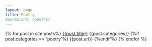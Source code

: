 ```yaml
---
layout: page
title: Poetry
#permalink: /poetry/
---
```

{% for post in site.posts%}
[{{post.title}}]({{post.url}}) {{post.categories}}
{%if post.categories == 'poetry'%}
{{post.url}}
{%endif%}
{% endfor %}